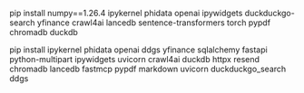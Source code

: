 pip install numpy==1.26.4 ipykernel phidata openai ipywidgets duckduckgo-search yfinance crawl4ai lancedb sentence-transformers torch pypdf chromadb duckdb

pip install ipykernel phidata openai ddgs yfinance sqlalchemy fastapi python-multipart ipywidgets uvicorn crawl4ai duckdb httpx resend chromadb lancedb fastmcp pypdf markdown uvicorn duckduckgo_search ddgs
